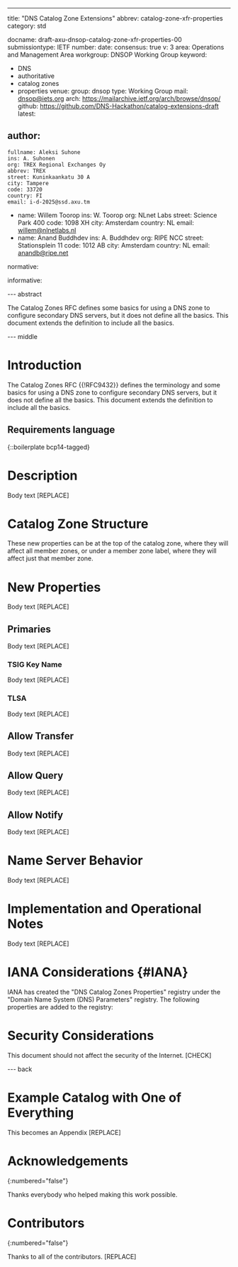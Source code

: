 ---
title: "DNS Catalog Zone Extensions"
abbrev: catalog-zone-xfr-properties
category: std


docname: draft-axu-dnsop-catalog-zone-xfr-properties-00
submissiontype: IETF
number:
date:
consensus: true
v: 3
area: Operations and Management Area
workgroup: DNSOP Working Group
keyword:
 - DNS
 - authoritative
 - catalog zones
 - properties
venue:
  group: dnsop
  type: Working Group
  mail: dnsop@iets.org
  arch: https://mailarchive.ietf.org/arch/browse/dnsop/
  github: https://github.com/DNS-Hackathon/catalog-extensions-draft
  latest:

author:
 -
    fullname: Aleksi Suhone
    ins: A. Suhonen
    org: TREX Regional Exchanges Oy
    abbrev: TREX
    street: Kuninkaankatu 30 A
    city: Tampere
    code: 33720
    country: FI
    email: i-d-2025@ssd.axu.tm
 -
    name: Willem Toorop
    ins: W. Toorop
    org: NLnet Labs
    street: Science Park 400
    code: 1098 XH
    city: Amsterdam
    country: NL
    email: willem@nlnetlabs.nl
 -
    name: Anand Buddhdev
    ins: A. Buddhdev
    org: RIPE NCC
    street: Stationsplein 11
    code: 1012 AB
    city: Amsterdam
    country: NL
    email: anandb@ripe.net
  
normative:

informative:

--- abstract

The Catalog Zones RFC defines some basics for using a DNS zone to configure secondary DNS servers, but it does not define all the basics.
This document extends the definition to include all the basics.

--- middle

# Introduction

The Catalog Zones RFC {{!RFC9432}} defines the terminology and some basics for using a DNS zone to configure secondary DNS servers, but it does not define all the basics.
This document extends the definition to include all the basics.

## Requirements language

{::boilerplate bcp14-tagged}

# Description

Body text \[REPLACE\]
    
# Catalog Zone Structure

These new properties can be at the top of the catalog zone, where they will affect all member zones, or under a member zone label, where they will affect just that member zone.

# New Properties

Body text \[REPLACE\]

## Primaries

Body text \[REPLACE\]

### TSIG Key Name

Body text \[REPLACE\]

### TLSA

Body text \[REPLACE\]

## Allow Transfer

Body text \[REPLACE\]

## Allow Query

Body text \[REPLACE\]

## Allow Notify

Body text \[REPLACE\]
    
# Name Server Behavior

Body text \[REPLACE\]

# Implementation and Operational Notes

Body text \[REPLACE\]

# IANA Considerations {#IANA}

IANA has created the "DNS Catalog Zones Properties" registry under the "Domain Name System (DNS) Parameters" registry.
The following properties are added to the registry:

# Security Considerations

This document should not affect the security of the Internet. \[CHECK\]

--- back

# Example Catalog with One of Everything

This becomes an Appendix \[REPLACE\]

# Acknowledgements
{:numbered="false"}

Thanks everybody who helped making this work possible.

# Contributors
{:numbered="false"}

Thanks to all of the contributors. \[REPLACE\]

